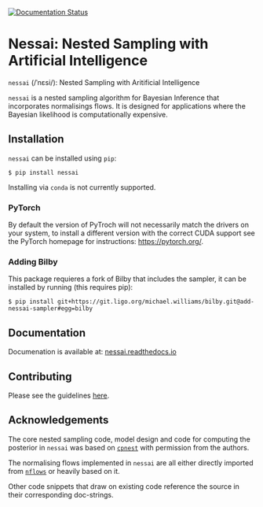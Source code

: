 [![Documentation Status](https://readthedocs.org/projects/nessai/badge/?version=latest)](https://nessai.readthedocs.io/en/latest/?badge=latest)

# Nessai: Nested Sampling with Artificial Intelligence

``nessai`` (/ˈnɛsi/): Nested Sampling with Aritificial Intelligence

``nessai`` is a nested sampling algorithm for Bayesian Inference that incorporates normalisings flows. It is designed for applications where the Bayesian likelihood is computationally expensive.

## Installation

``nessai`` can be installed using ``pip``:

```console
$ pip install nessai
```

Installing via ``conda`` is not currently supported.

### PyTorch

By default the version of PyTroch will not necessarily match the drivers on your system, to install a different version with the correct CUDA support see the PyTorch homepage for instructions: https://pytorch.org/.

### Adding Bilby

This package requieres a fork of Bilby that includes the sampler, it can be installed by running (this requires pip):

```console
$ pip install git+https://git.ligo.org/michael.williams/bilby.git@add-nessai-sampler#egg=bilby
```

## Documentation

Documenation is available at: [nessai.readthedocs.io](https://nessai.readthedocs.io/)

## Contributing

Please see the guidelines [here](https://github.com/mj-will/nessai/blob/master/CONTRIBUTING.md).


## Acknowledgements

The core nested sampling code, model design and code for computing the posterior in ``nessai`` was based on [`cpnest`](https://github.com/johnveitch/cpnest) with permission from the authors.

The normalising flows implemented in ``nessai`` are all either directly imported from [`nflows`](https://github.com/bayesiains/nflows/tree/master/nflows) or heavily based on it.

Other code snippets that draw on existing code reference the source in their corresponding doc-strings.
